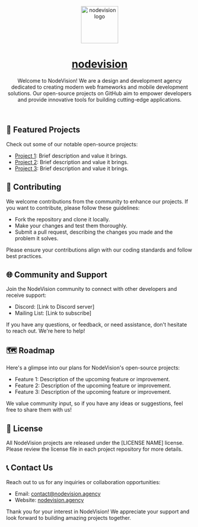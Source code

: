 <div align="center">
  
<a href="https://github.com/nodevision-lab">
<img width="100px" src="https://github.com/nodevision-lab/.github/blob/main/assets/logo.svg" alt="nodevision logo" />
</a>

<br />

<h1>
  <a href="https://github.com/nodevision-lab">nodevision</a>
</h1>


<p align="center">Welcome to NodeVision! We are a design and development agency dedicated to creating modern web frameworks and mobile development solutions. Our open-source projects on GitHub aim to empower developers and provide innovative tools for building cutting-edge applications.
</p>
</div>

<br />

## 🚀 Featured Projects

Check out some of our notable open-source projects:

- [Project 1](https://github.com/nodevision-lab/project-1): Brief description and value it brings.
- [Project 2](https://github.com/nodevision-lab/project-2): Brief description and value it brings.
- [Project 3](https://github.com/nodevision-lab/project-3): Brief description and value it brings.

## 🤝 Contributing

We welcome contributions from the community to enhance our projects. If you want to contribute, please follow these guidelines:

- Fork the repository and clone it locally.
- Make your changes and test them thoroughly.
- Submit a pull request, describing the changes you made and the problem it solves.

Please ensure your contributions align with our coding standards and follow best practices.

## 🌐 Community and Support

Join the NodeVision community to connect with other developers and receive support:

- Discord: [Link to Discord server]
- Mailing List: [Link to subscribe]

If you have any questions, or feedback, or need assistance, don't hesitate to reach out. We're here to help!

## 🗺️ Roadmap

Here's a glimpse into our plans for NodeVision's open-source projects:

- Feature 1: Description of the upcoming feature or improvement.
- Feature 2: Description of the upcoming feature or improvement.
- Feature 3: Description of the upcoming feature or improvement.

We value community input, so if you have any ideas or suggestions, feel free to share them with us!

## 📝 License

All NodeVision projects are released under the [LICENSE NAME] license. Please review the license file in each project repository for more details.

## 📞 Contact Us

Reach out to us for any inquiries or collaboration opportunities:

- Email: [contact@nodevision.agency](mailto:contact@nodevision.agency)
- Website: [nodevision.agency](https://www.nodevision.agency)

Thank you for your interest in NodeVision! We appreciate your support and look forward to building amazing projects together.
